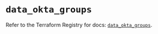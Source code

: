 # `data_okta_groups`

Refer to the Terraform Registry for docs: [`data_okta_groups`](https://registry.terraform.io/providers/okta/okta/4.14.0/docs/data-sources/groups).
